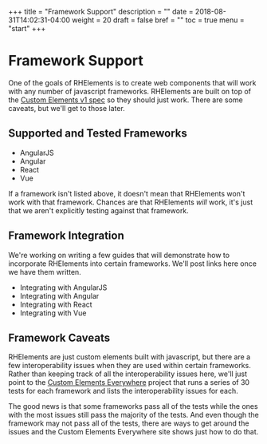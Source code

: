 +++
title = "Framework Support"
description = ""
date = 2018-08-31T14:02:31-04:00
weight = 20
draft = false
bref = ""
toc = true
menu = "start"
+++


# Framework Support

One of the goals of RHElements is to create web components that will work with any number of javascript frameworks. RHElements are built on top of the [Custom Elements v1 spec](https://w3c.github.io/webcomponents/spec/custom/) so they should just work. There are some caveats, but we'll get to those later.

## Supported and Tested Frameworks

- AngularJS
- Angular
- React
- Vue

If a framework isn't listed above, it doesn't mean that RHElements won't work with that framework. Chances are that RHElements *will* work, it's just that we aren't explicitly testing against that framework.

## Framework Integration

We're working on writing a few guides that will demonstrate how to incorporate RHElements into certain frameworks. We'll post links here once we have them written.

- Integrating with AngularJS
- Integrating with Angular
- Integrating with React
- Integrating with Vue

## Framework Caveats

RHElements are just custom elements built with javascript, but there are a few interoperability issues when they are used within certain frameworks. Rather than keeping track of all the interoperability issues here, we'll just point to the [Custom Elements Everywhere](https://custom-elements-everywhere.com/) project that runs a series of 30 tests for each framework and lists the interoperability issues for each.

The good news is that some frameworks pass all of the tests while the ones with the most issues still pass the majority of the tests. And even though the framework may not pass all of the tests, there are ways to get around the issues and the Custom Elements Everywhere site shows just how to do that.
